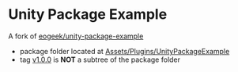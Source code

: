 # Unity Package Example

A fork of [eogeek/unity-package-example](https://github.com/eogeek/unity-package-example)
- package folder located at [Assets/Plugins/UnityPackageExample](https://github.com/favoyang/unity-package-example/tree/master/Assets/Plugins/UnityPackageExample)
- tag [v1.0.0](https://github.com/favoyang/unity-package-example/releases/tag/v1.0.0) is **NOT** a subtree of the package folder
